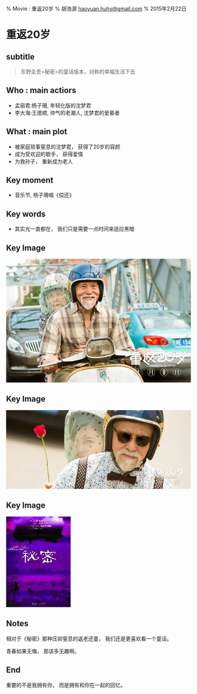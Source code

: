 % Movie : 重返20岁
% 胡浩源 haoyuan.huhy@gmail.com
% 2015年2月22日

# 重返20岁

## subtitle
> 东野圭吾<秘密>的童话版本，对称的幸福生活下去 

## Who : main actiors

- 孟丽君:杨子珊, 年轻化版的沈梦君
- 李大海:王德顺, 帅气的老潮人, 沈梦君的爱慕者

## What : main plot
- 被家庭琐事窒息的沈梦君， 获得了20岁的容颜
- 成为受欢迎的歌手， 获得爱情
- 为救孙子， 重新成为老人

## Key moment
- 音乐节, 杨子珊唱《偿还》

## Key words
- 其实光一直都在， 我们只是需要一点时间来适应黑暗

## Key Image

![带着曾经的女神](../images/movie_20_old.jpg)

## Key Image

![带着年轻的女神](../images/movie_20_young.jpg)

## Key Image

![秘密](../images/movie_20_secret.jpg)

## Notes
相对于《秘密》那种压抑窒息的返老还童， 我们还是更喜欢看一个童话。

青春如果无悔， 那该多无趣啊。

## End

重要的不是我拥有你， 而是拥有和你在一起的回忆。
